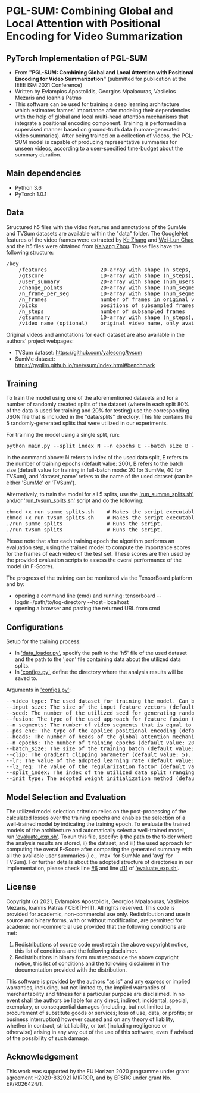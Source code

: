# PGL-SUM: Combining Global and Local Attention with Positional Encoding for Video Summarization

## PyTorch Implementation of PGL-SUM
- From **"PGL-SUM: Combining Global and Local Attention with Positional Encoding for Video Summarization"** (submitted for publication at the IEEE ISM 2021 Conference)
- Written by Evlampios Apostolidis, Georgios Mpalaouras, Vasileios Mezaris and Ioannis Patras
- This software can be used for training a deep learning architecture which estimates frames' importance after modeling their dependencies with the help of global and local multi-head attention mechanisms that integrate a positional encoding component. Training is performed in a supervised manner based on ground-truth data (human-generated video summaries). After being trained on a collection of videos, the PGL-SUM model is capable of producing representative summaries for unseen videos, according to a user-specified time-budget about the summary duration.

## Main dependencies
- Python  3.6
- PyTorch 1.0.1

## Data
Structured h5 files with the video features and annotations of the SumMe and TVSum datasets are available within the "data" folder. The GoogleNet features of the video frames were extracted by [Ke Zhang](https://github.com/kezhang-cs) and [Wei-Lun Chao](https://github.com/pujols) and the h5 files were obtained from [Kaiyang Zhou](https://github.com/KaiyangZhou/pytorch-vsumm-reinforce). These files have the following structure:
<pre>
/key
    /features                 2D-array with shape (n_steps, feature-dimension)
    /gtscore                  1D-array with shape (n_steps), stores ground truth improtance score (used for training, e.g. regression loss)
    /user_summary             2D-array with shape (num_users, n_frames), each row is a binary vector (used for test)
    /change_points            2D-array with shape (num_segments, 2), each row stores indices of a segment
    /n_frame_per_seg          1D-array with shape (num_segments), indicates number of frames in each segment
    /n_frames                 number of frames in original video
    /picks                    positions of subsampled frames in original video
    /n_steps                  number of subsampled frames
    /gtsummary                1D-array with shape (n_steps), ground truth summary provided by user (used for training, e.g. maximum likelihood)
    /video_name (optional)    original video name, only available for SumMe dataset
</pre>
Original videos and annotations for each dataset are also available in the authors' project webpages:
- TVSum dataset: https://github.com/yalesong/tvsum
- SumMe dataset: https://gyglim.github.io/me/vsum/index.html#benchmark

## Training
To train the model using one of the aforementioned datasets and for a number of randomly created splits of the dataset (where in each split 80% of the data is used for training and 20% for testing) use the corresponding JSON file that is included in the "data/splits" directory. This file contains the 5 randomly-generated splits that were utilized in our experiments.

For training the model using a single split, run:
<pre>
python main.py --split_index N --n_epochs E --batch_size B --video_type 'dataset_name'
</pre>
In the command above: N refers to index of the used data split, E refers to the number of training epochs (default value: 200), B refers to the batch size (default value for training in full-batch mode: 20 for SumMe, 40 for TVSum), and 'dataset_name' refers to the name of the used dataset (can be either 'SumMe' or 'TVSum').

Alternatively, to train the model for all 5 splits, use the ['run_summe_splits.sh'](https://github.com/e-apostolidis/PGL-SUM/blob/master/model/run_summe_splits.sh) and/or ['run_tvsum_splits.sh'](https://github.com/e-apostolidis/PGL-SUM/blob/master/model/run_tvsum_splits.sh) script and do the following:
<pre>
chmod +x run_summe_splits.sh    # Makes the script executable.
chmod +x run_tvsum_splits.sh    # Makes the script executable.
./run_summe_splits              # Runs the script. 
./run_tvsum_splits              # Runs the script.  
</pre>
Please note that after each training epoch the algorithm performs an evaluation step, using the trained model to compute the importance scores for the frames of each video of the test set. These scores are then used by the provided evaluation scripts to assess the overal performance of the model (in F-Score).

The progress of the training can be monitored via the TensorBoard platform and by:
- opening a command line (cmd) and running: tensorboard --logdir=/path/to/log-directory --host=localhost
- opening a browser and pasting the returned URL from cmd

## Configurations
Setup for the training process:

- In ['data_loader.py'](https://github.com/e-apostolidis/PGL-SUM/blob/master/model/data_loader.py), specify the path to the 'h5' file of the used dataset and the path to the 'json' file containing data about the utilized data splits.
- In ['configs.py'](https://github.com/e-apostolidis/PGL-SUM/blob/master/model/configs.py), define the directory where the analysis results will be saved to.
    
Arguments in ['configs.py'](https://github.com/e-apostolidis/PGL-SUM/blob/master/model/configs.py): 
<pre>
--video_type: The used dataset for training the model. Can be either 'SumMe' or 'TVSum'.
--input_size: The size of the input feature vectors (default value: 1024 for GoogLeNet features).
--seed: The number of the utilized seed for generating random weights during the network's initialization (default value: 12345).
--fusion: The type of the used approach for feature fusion (default option: "add"; other options: "mult", "avg" and "max").
--n_segments: The number of video segments that is equal to the number of local attention mechanisms (default value: 4).
--pos_enc: The type of the applied positional encoding (default option: "absolute"; other options: "relative" and "none").
--heads: The number of heads of the global attention mechanism (default value: 4).
--n_epochs: The number of training epochs (default value: 200).
--batch_size: The size of the training batch (default value: 20 for SumMe and 40 for TVSum).
--clip: The gradient clipping parameter (default value: 5).
--lr: The value of the adopted learning rate (default value: 5e-5).
--l2_req: The value of the regularization factor (default value: 1e-5)
--split_index: The index of the utilized data split (ranging between 0 and 4 in our experiments).
--init_type: The adopted weight initialization method (default option: 'xavier'; other options: 'normal', 'kaiming' and 'orthogonal')
</pre>

## Model Selection and Evaluation 
The utilized model selection criterion relies on the post-processing of the calculated losses over the training epochs and enables the selection of a well-trained model by indicating the training epoch. To evaluate the trained models of the architecture and automatically select a well-trained model, run ['evaluate_exp.sh'](https://github.com/e-apostolidis/PGL-SUM/blob/master/evaluation/evaluate_exp.sh). To run this file, specify: i) the path to the folder where the analysis results are stored, ii) the dataset, and iii) the used approach for computing the overal F-Score after comparing the generated summary with all the available user summaries (i.e., 'max' for SumMe and 'avg' for TVSum). For further details about the adopted structure of directories in our implementation, please check line [#6](https://github.com/e-apostolidis/PGL-SUM/blob/master/evaluation/evaluate_exp.sh#L6) and line [#11](https://github.com/e-apostolidis/PGL-SUM/blob/master/evaluation/evaluate_exp.sh#L11) of ['evaluate_exp.sh'](https://github.com/e-apostolidis/PGL-SUM/blob/master/evaluation/evaluate_exp.sh).

## License
Copyright (c) 2021, Evlampios Apostolidis, Georgios Mpalaouras, Vasileios Mezaris, Ioannis Patras / CERTH-ITI. All rights reserved. This code is provided for academic, non-commercial use only. Redistribution and use in source and binary forms, with or without modification, are permitted for academic non-commercial use provided that the following conditions are met:

1. Redistributions of source code must retain the above copyright notice, this list of conditions and the following disclaimer.
2. Redistributions in binary form must reproduce the above copyright notice, this list of conditions and the following disclaimer in the documentation provided with the distribution.

This software is provided by the authors "as is" and any express or implied warranties, including, but not limited to, the implied warranties of merchantability and fitness for a particular purpose are disclaimed. In no event shall the authors be liable for any direct, indirect, incidental, special, exemplary, or consequential damages (including, but not limited to, procurement of substitute goods or services; loss of use, data, or profits; or business interruption) however caused and on any theory of liability, whether in contract, strict liability, or tort (including negligence or otherwise) arising in any way out of the use of this software, even if advised of the possibility of such damage.

## Acknowledgement
This work was supported by the EU Horizon 2020 programme under grant agreement H2020-832921 MIRROR, and by EPSRC under grant No. EP/R026424/1.
